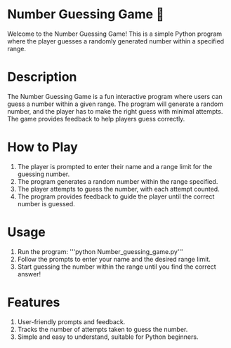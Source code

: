 # Number Guessing Game 🎲
Welcome to the Number Guessing Game! This is a simple Python program where the player guesses a randomly generated number within a specified range.

# Description
The Number Guessing Game is a fun interactive program where users can guess a number within a given range. The program will generate a random number, and the player has to make the right guess with minimal attempts. The game provides feedback to help players guess correctly.

# How to Play
1. The player is prompted to enter their name and a range limit for the guessing number.
2. The program generates a random number within the range specified.
3. The player attempts to guess the number, with each attempt counted.
4. The program provides feedback to guide the player until the correct number is guessed.

# Usage
1. Run the program:
'''python Number_guessing_game.py'''
2. Follow the prompts to enter your name and the desired range limit.
3. Start guessing the number within the range until you find the correct answer!

# Features
1. User-friendly prompts and feedback.
2. Tracks the number of attempts taken to guess the number.
3. Simple and easy to understand, suitable for Python beginners.

